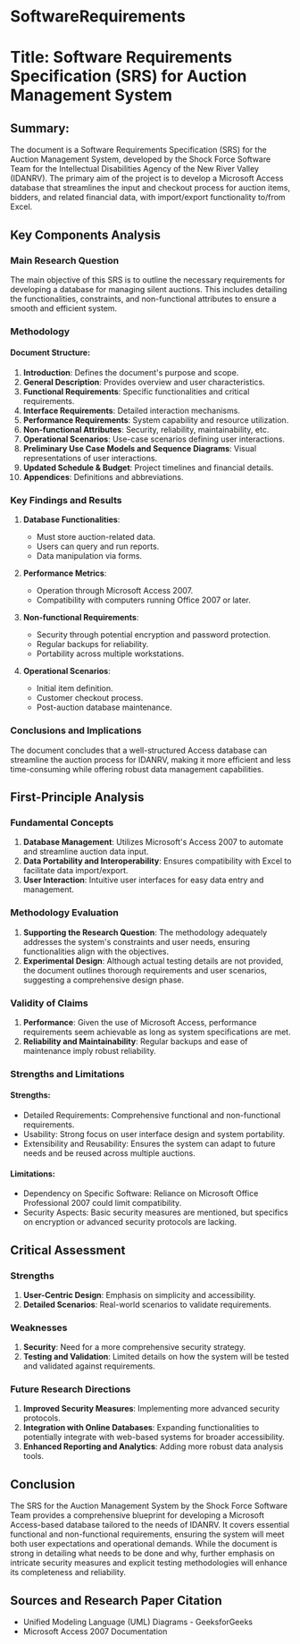 # SoftwareRequirements

# Title: Software Requirements Specification (SRS) for Auction Management System

## Summary:
The document is a Software Requirements Specification (SRS) for the Auction Management System, developed by the Shock Force Software Team for the Intellectual Disabilities Agency of the New River Valley (IDANRV). The primary aim of the project is to develop a Microsoft Access database that streamlines the input and checkout process for auction items, bidders, and related financial data, with import/export functionality to/from Excel.

## Key Components Analysis

### Main Research Question
The main objective of this SRS is to outline the necessary requirements for developing a database for managing silent auctions. This includes detailing the functionalities, constraints, and non-functional attributes to ensure a smooth and efficient system.

### Methodology

#### Document Structure:
1. **Introduction**: Defines the document's purpose and scope.
2. **General Description**: Provides overview and user characteristics.
3. **Functional Requirements**: Specific functionalities and critical requirements.
4. **Interface Requirements**: Detailed interaction mechanisms.
5. **Performance Requirements**: System capability and resource utilization.
6. **Non-functional Attributes**: Security, reliability, maintainability, etc.
7. **Operational Scenarios**: Use-case scenarios defining user interactions.
8. **Preliminary Use Case Models and Sequence Diagrams**: Visual representations of user interactions.
9. **Updated Schedule & Budget**: Project timelines and financial details.
10. **Appendices**: Definitions and abbreviations.

### Key Findings and Results

1. **Database Functionalities**:
   - Must store auction-related data.
   - Users can query and run reports.
   - Data manipulation via forms.

2. **Performance Metrics**:
   - Operation through Microsoft Access 2007.
   - Compatibility with computers running Office 2007 or later.

3. **Non-functional Requirements**:
   - Security through potential encryption and password protection.
   - Regular backups for reliability.
   - Portability across multiple workstations.

4. **Operational Scenarios**:
   - Initial item definition.
   - Customer checkout process.
   - Post-auction database maintenance.

### Conclusions and Implications

The document concludes that a well-structured Access database can streamline the auction process for IDANRV, making it more efficient and less time-consuming while offering robust data management capabilities.

## First-Principle Analysis

### Fundamental Concepts

1. **Database Management**: Utilizes Microsoft's Access 2007 to automate and streamline auction data input.
2. **Data Portability and Interoperability**: Ensures compatibility with Excel to facilitate data import/export.
3. **User Interaction**: Intuitive user interfaces for easy data entry and management.

### Methodology Evaluation

1. **Supporting the Research Question**: The methodology adequately addresses the system's constraints and user needs, ensuring functionalities align with the objectives.
2. **Experimental Design**: Although actual testing details are not provided, the document outlines thorough requirements and user scenarios, suggesting a comprehensive design phase.

### Validity of Claims

1. **Performance**: Given the use of Microsoft Access, performance requirements seem achievable as long as system specifications are met.
2. **Reliability and Maintainability**: Regular backups and ease of maintenance imply robust reliability.

### Strengths and Limitations

#### Strengths:
- Detailed Requirements: Comprehensive functional and non-functional requirements.
- Usability: Strong focus on user interface design and system portability.
- Extensibility and Reusability: Ensures the system can adapt to future needs and be reused across multiple auctions.

#### Limitations:
- Dependency on Specific Software: Reliance on Microsoft Office Professional 2007 could limit compatibility.
- Security Aspects: Basic security measures are mentioned, but specifics on encryption or advanced security protocols are lacking.

## Critical Assessment

### Strengths

1. **User-Centric Design**: Emphasis on simplicity and accessibility.
2. **Detailed Scenarios**: Real-world scenarios to validate requirements.

### Weaknesses

1. **Security**: Need for a more comprehensive security strategy.
2. **Testing and Validation**: Limited details on how the system will be tested and validated against requirements.

### Future Research Directions

1. **Improved Security Measures**: Implementing more advanced security protocols.
2. **Integration with Online Databases**: Expanding functionalities to potentially integrate with web-based systems for broader accessibility.
3. **Enhanced Reporting and Analytics**: Adding more robust data analysis tools.

## Conclusion

The SRS for the Auction Management System by the Shock Force Software Team provides a comprehensive blueprint for developing a Microsoft Access-based database tailored to the needs of IDANRV. It covers essential functional and non-functional requirements, ensuring the system will meet both user expectations and operational demands. While the document is strong in detailing what needs to be done and why, further emphasis on intricate security measures and explicit testing methodologies will enhance its completeness and reliability.

## Sources and Research Paper Citation
- Unified Modeling Language (UML) Diagrams - GeeksforGeeks
- Microsoft Access 2007 Documentation